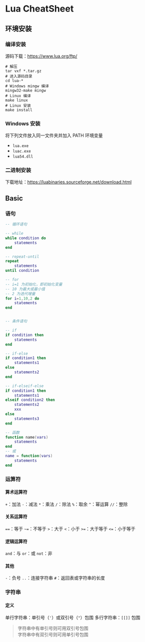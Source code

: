 # Lua CheatSheet

## 环境安装

### 编译安装
源码下载：<https://www.lua.org/ftp/>

```
# 解压
tar vxf *.tar.gz
# 进入源码目录
cd lua-*
# Windows mingw 编译
mingw32-make mingw
# Linux 编译
make linux
# Linux 安装
make install
```

### Windows 安装
将下列文件放入同一文件夹并加入 PATH 环境变量
- `lua.exe`
- `luac.exe`
- `lua54.dll`


### 二进制安装
下载地址：<https://luabinaries.sourceforge.net/download.html>


## Basic

### 语句
```lua
-- 循环语句

-- while
while condition do
    statements
end

-- repeat-until
repeat
    statements
until condition

-- for
-- i=1 为初始化，即初始化变量
-- 10 为最大或最小值
-- 2 为迭代增量
for i=1,10,2 do
    statements
end


-- 条件语句

-- if
if condition then
    statements
end

-- if-else
if condition1 then
    statements1
else
    statements2
end

-- if-elseif-else
if condition1 then
    statements1
elseif condition2 then
    statements2
    xxx
else
    statements3
end

-- 函数
function name(vars)
    statements
end
-- 或
name = function(vars)
    statements
end
```

### 运算符

#### 算术运算符
`+`：加法
`-`：减法
`*`：乘法
`/`：除法
`%`：取余
`^`：幂运算
`//`：整除

#### 关系运算符
`==`：等于
`~=`：不等于
`>`：大于
`<`：小于
`>=`：大于等于
`<=`：小于等于

#### 逻辑运算符
`and`：与
`or`：或
`not`：非

#### 其他
`-`：负号
`..`：连接字符串
`#`：返回表或字符串的长度

### 字符串

#### 定义
单行字符串：单引号（`'`）或双引号（`"`）包围
多行字符串：`[[]]` 包围
> 字符串中有单引号则可用双引号包围  
> 字符串中有双引号则可用单引号包围
